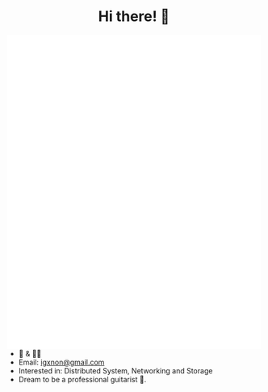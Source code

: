 <h1 align="center">Hi there! 👋</h1>

<img align='left' src='github-metrics.svg'>

- 🎸 & 👨‍💻
- Email: igxnon@gmail.com
- Interested in: Distributed System, Networking and Storage
- Dream to be a professional guitarist 🤤.
